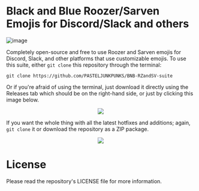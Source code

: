 # Black and Blue Roozer/Sarven Emojis for Discord/Slack and others
![image](https://github.com/user-attachments/assets/1d0133ca-e64c-4a28-85a7-cc8d81d1f2e8)

Completely open-source and free to use Roozer and Sarven emojis for Discord, Slack, and other platforms that use customizable emojis. To use this suite, either `git clone` this repository through the terminal:
```
git clone https://github.com/PASTELJUNKPUNKS/BNB-RZandSV-suite
```
Or if you're afraid of using the terminal, just download it directly using the Releases tab which should be on the right-hand side, or just by clicking this image below.

<p align="center"><a href="https://github.com/PASTELJUNKPUNKS/BNB-RZandSV-suite/releases"><img src="https://github.com/user-attachments/assets/aaf6d1ee-dd0b-48e0-affd-9ac3a48c6d57" /></a></p>

If you want the whole thing with all the latest hotfixes and additions; again, `git clone` it or download the repository as a ZIP package.

<p align="center"><img src="https://github.com/user-attachments/assets/1e316bb3-5e3a-4b50-8f9b-321261b60a59" /></p>

# License
Please read the repository's LICENSE file for more information.
